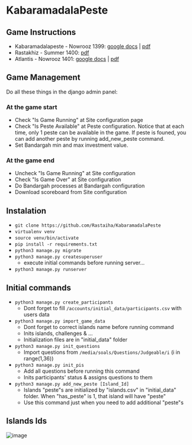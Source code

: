 # KabaramadalaPeste

## Game Instructions
- Kabaramadalapeste - Nowrooz 1399: [google docs](https://docs.google.com/document/d/1LbDdLOMEeWAaU00YOF3T9lhyEolmmPGuuTY5WcfqWw8/edit?usp=drivesdk) | [pdf](https://github.com/Rastaiha/KabaramadalaPeste/files/12367715/default.pdf)
- Rastakhiz - Summer 1400: [pdf](https://github.com/Rastaiha/KabaramadalaPeste/files/8460883/default.pdf)
- Atlantis - Nowrooz 1401: [google docs](https://docs.google.com/document/d/1PKA-TLBmFvmNnY1FKjy0_hVfYaMNxBC1XNULm_w2aDY/edit) | [pdf](https://github.com/Rastaiha/KabaramadalaPeste/files/8460887/default.pdf)


## Game Management
Do all these things in the django admin panel:

### At the game start
- Check "Is Game Running" at Site configuration page
- Check "Is Peste Available" at Peste configuration. Notice that at each time, only 1 peste can be available in the game. If peste is founed, you can add another peste by running add_new_peste command.
- Set Bandargah min and max investment value.

### At the game end
- Uncheck "Is Game Running" at Site configuration
- Check "Is Game Over" at Site configuration
- Do Bandargah processes at Bandargah configuration
- Download scoreboard from Site configuration


## Instalation

- `git clone https://github.com/Rastaiha/KabaramadalaPeste`
- `virtualenv venv`
- `source venv/bin/activate`
- `pip install -r requirements.txt`
- `python3 manage.py migrate`
- `python3 manage.py createsuperuser`
  - execute initial commands before running server...
- `python3 manage.py runserver`


## Initial commands

- `python3 manage.py create_participants`
  - Dont forget to fill `/accounts/initial_data/participants.csv` with users data
- `python3 manage.py import_game_data`
  - Dont forget to correct islands name before running command
  - Inits islands, challenges & ...
  - Initialization files are in "initial_data" folder
- `python3 manage.py init_questions`
  - Import questions from `/media/soals/Questions/Judgeable/i` (i in range(1,36))
- `python3 manage.py init_pis`
  - Add all questions before running this command
  - Inits participants' status & assigns questions to them
- `python3 manage.py add_new_peste [Island_Id]`
  - Islands "peste"s are initialized by "islands.csv" in "initial_data" folder. When "has_peste" is 1, that island will have "peste"
  - Use this command just when you need to add additional "peste"s 

## Islands Ids
![image](https://user-images.githubusercontent.com/79265051/160621775-b4a716c4-2ecb-40cb-8d47-3617cedceb59.png)
